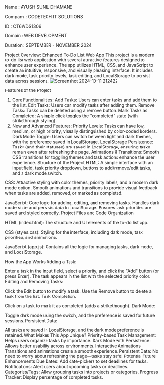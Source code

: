 Name : AYUSH SUNIL DHAMANE

Company : CODETECH IT SOLUTIONS

ID : CT6WDS1306

Domain : WEB DEVELOPMENT

Duration : SEPTEMBER - NOVEMBER 2024




Project Overview: Enhanced To-Do List Web App
This project is a modern to-do list web application with several attractive features designed to enhance user experience. The app utilizes HTML, CSS, and JavaScript to create an intuitive, responsive, and visually pleasing interface. It includes dark mode, task priority levels, task editing, and LocalStorage to persist data across sessions.
![Screenshot 2024-10-11 212422](https://github.com/user-attachments/assets/ee71942a-4e75-4631-9264-5ad8738d46b2)


Features of the Project
1. Core Functionalities:
Add Tasks: Users can enter tasks and add them to the list.
Edit Tasks: Users can modify tasks after adding them.
Remove Tasks: Tasks can be deleted using a remove button.
Mark Tasks as Completed: A simple click toggles the "completed" state (with strikethrough styling).
2. New and Advanced Features:
Priority Levels: Tasks can have low, medium, or high priority, visually distinguished by color-coded borders.
Dark Mode Toggle: Users can switch between light and dark themes, with the preference saved in LocalStorage.
LocalStorage Persistence: Tasks (and their statuses) are saved in LocalStorage, ensuring tasks remain even after refreshing the page.
Animations & Transitions: Smooth CSS transitions for toggling themes and task actions enhance the user experience.
Structure of the Project
HTML:
A simple interface with an input field, task priority dropdown, buttons to add/remove/edit tasks, and a dark mode switch.

CSS:
Attractive styling with color themes, priority labels, and a modern dark mode option.
Smooth animations and transitions to provide visual feedback when tasks are added, removed, or marked as completed.

JavaScript:
Core logic for adding, editing, and removing tasks.
Handles dark mode state and persists data in LocalStorage.
Ensures task priorities are saved and styled correctly.
Project Files and Code Organization

HTML (index.html):
The structure and UI elements of the to-do list app.

CSS (styles.css):
Styling for the interface, including dark mode, task priorities, and animations.

JavaScript (app.js):
Contains all the logic for managing tasks, dark mode, and LocalStorage.

How the App Works
Adding a Task:

Enter a task in the input field, select a priority, and click the "Add" button (or press Enter).
The task appears in the list with the selected priority color.
Editing and Removing Tasks:

Click the Edit button to modify a task.
Use the Remove button to delete a task from the list.
Task Completion:

Click on a task to mark it as completed (adds a strikethrough).
Dark Mode:

Toggle dark mode using the switch, and the preference is saved for future sessions.
Persistent Data:

All tasks are saved in LocalStorage, and the dark mode preference is retained.
What Makes This App Unique?
Priority-based Task Management: Helps users organize tasks by importance.
Dark Mode with Persistence: Allows better usability across environments.
Interactive Animations: Transitions and animations create a smooth experience.
Persistent Data: No need to worry about refreshing the page—tasks stay safe!
Potential Future Enhancements
Due Dates: Add date-pickers to set deadlines for tasks.
Notifications: Alert users about upcoming tasks or deadlines.
Categories/Tags: Allow grouping tasks into projects or categories.
Progress Tracker: Display percentage of completed tasks.
